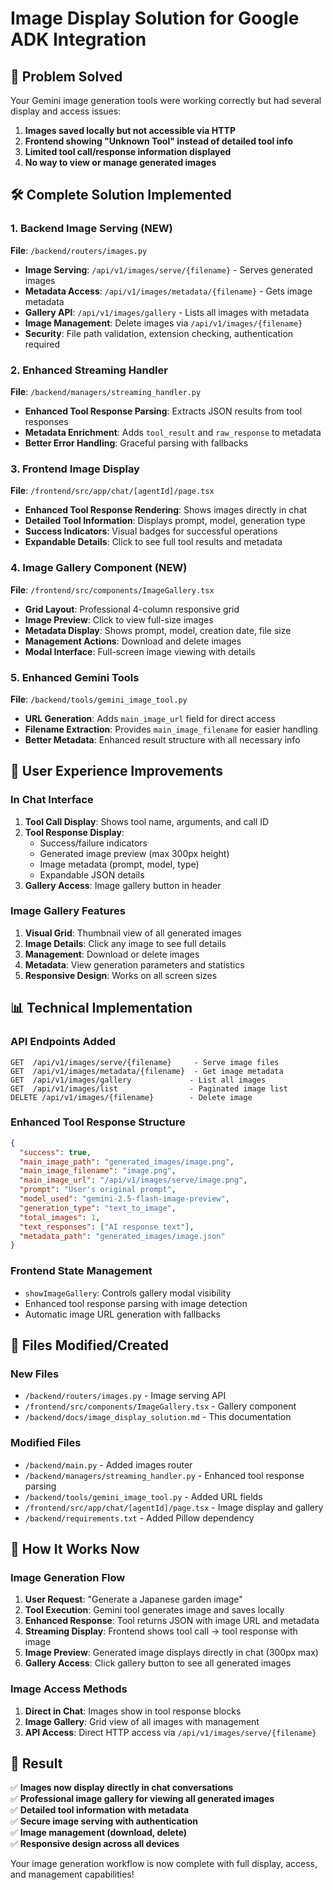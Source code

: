 # Image Display Solution for Google ADK Integration

## 🎯 **Problem Solved**

Your Gemini image generation tools were working correctly but had several display and access issues:

1. **Images saved locally but not accessible via HTTP**
2. **Frontend showing "Unknown Tool" instead of detailed tool info**
3. **Limited tool call/response information displayed**
4. **No way to view or manage generated images**

## 🛠 **Complete Solution Implemented**

### **1. Backend Image Serving (NEW)**

**File**: `/backend/routers/images.py`
- **Image Serving**: `/api/v1/images/serve/{filename}` - Serves generated images
- **Metadata Access**: `/api/v1/images/metadata/{filename}` - Gets image metadata
- **Gallery API**: `/api/v1/images/gallery` - Lists all images with metadata
- **Image Management**: Delete images via `/api/v1/images/{filename}`
- **Security**: File path validation, extension checking, authentication required

### **2. Enhanced Streaming Handler**

**File**: `/backend/managers/streaming_handler.py`
- **Enhanced Tool Response Parsing**: Extracts JSON results from tool responses
- **Metadata Enrichment**: Adds `tool_result` and `raw_response` to metadata
- **Better Error Handling**: Graceful parsing with fallbacks

### **3. Frontend Image Display**

**File**: `/frontend/src/app/chat/[agentId]/page.tsx`
- **Enhanced Tool Response Rendering**: Shows images directly in chat
- **Detailed Tool Information**: Displays prompt, model, generation type
- **Success Indicators**: Visual badges for successful operations
- **Expandable Details**: Click to see full tool results and metadata

### **4. Image Gallery Component (NEW)**

**File**: `/frontend/src/components/ImageGallery.tsx`
- **Grid Layout**: Professional 4-column responsive grid
- **Image Preview**: Click to view full-size images
- **Metadata Display**: Shows prompt, model, creation date, file size
- **Management Actions**: Download and delete images
- **Modal Interface**: Full-screen image viewing with details

### **5. Enhanced Gemini Tools**

**File**: `/backend/tools/gemini_image_tool.py`
- **URL Generation**: Adds `main_image_url` field for direct access
- **Filename Extraction**: Provides `main_image_filename` for easier handling
- **Better Metadata**: Enhanced result structure with all necessary info

## 🎨 **User Experience Improvements**

### **In Chat Interface**
1. **Tool Call Display**: Shows tool name, arguments, and call ID
2. **Tool Response Display**: 
   - Success/failure indicators
   - Generated image preview (max 300px height)
   - Image metadata (prompt, model, type)
   - Expandable JSON details
3. **Gallery Access**: Image gallery button in header

### **Image Gallery Features**
1. **Visual Grid**: Thumbnail view of all generated images
2. **Image Details**: Click any image to see full details
3. **Management**: Download or delete images
4. **Metadata**: View generation parameters and statistics
5. **Responsive Design**: Works on all screen sizes

## 📊 **Technical Implementation**

### **API Endpoints Added**
```
GET  /api/v1/images/serve/{filename}     - Serve image files
GET  /api/v1/images/metadata/{filename}  - Get image metadata  
GET  /api/v1/images/gallery             - List all images
GET  /api/v1/images/list                - Paginated image list
DELETE /api/v1/images/{filename}        - Delete image
```

### **Enhanced Tool Response Structure**
```json
{
  "success": true,
  "main_image_path": "generated_images/image.png",
  "main_image_filename": "image.png", 
  "main_image_url": "/api/v1/images/serve/image.png",
  "prompt": "User's original prompt",
  "model_used": "gemini-2.5-flash-image-preview",
  "generation_type": "text_to_image",
  "total_images": 1,
  "text_responses": ["AI response text"],
  "metadata_path": "generated_images/image.json"
}
```

### **Frontend State Management**
- `showImageGallery`: Controls gallery modal visibility
- Enhanced tool response parsing with image detection
- Automatic image URL generation with fallbacks

## 🔧 **Files Modified/Created**

### **New Files**
- `/backend/routers/images.py` - Image serving API
- `/frontend/src/components/ImageGallery.tsx` - Gallery component
- `/backend/docs/image_display_solution.md` - This documentation

### **Modified Files**
- `/backend/main.py` - Added images router
- `/backend/managers/streaming_handler.py` - Enhanced tool response parsing
- `/backend/tools/gemini_image_tool.py` - Added URL fields
- `/frontend/src/app/chat/[agentId]/page.tsx` - Image display and gallery
- `/backend/requirements.txt` - Added Pillow dependency

## 🚀 **How It Works Now**

### **Image Generation Flow**
1. **User Request**: "Generate a Japanese garden image"
2. **Tool Execution**: Gemini tool generates image and saves locally
3. **Enhanced Response**: Tool returns JSON with image URL and metadata
4. **Streaming Display**: Frontend shows tool call → tool response with image
5. **Image Preview**: Generated image displays directly in chat (300px max)
6. **Gallery Access**: Click gallery button to see all generated images

### **Image Access Methods**
1. **Direct in Chat**: Images show in tool response blocks
2. **Image Gallery**: Grid view of all images with management
3. **API Access**: Direct HTTP access via `/api/v1/images/serve/{filename}`

## 🎯 **Result**

✅ **Images now display directly in chat conversations**  
✅ **Professional image gallery for viewing all generated images**  
✅ **Detailed tool information with metadata**  
✅ **Secure image serving with authentication**  
✅ **Image management (download, delete)**  
✅ **Responsive design across all devices**  

Your image generation workflow is now complete with full display, access, and management capabilities!
